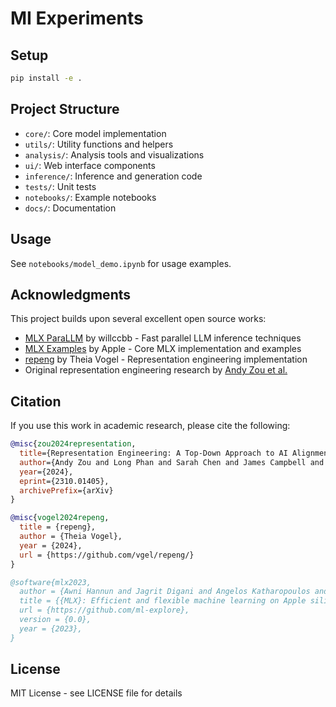 # MI Experiments

## Setup

```bash
pip install -e .
```

## Project Structure

- `core/`: Core model implementation
- `utils/`: Utility functions and helpers
- `analysis/`: Analysis tools and visualizations
- `ui/`: Web interface components
- `inference/`: Inference and generation code
- `tests/`: Unit tests
- `notebooks/`: Example notebooks
- `docs/`: Documentation

## Usage

See `notebooks/model_demo.ipynb` for usage examples.

## Acknowledgments

This project builds upon several excellent open source works:

- [MLX ParaLLM](https://github.com/willccbb/mlx_parallm) by willccbb - Fast parallel LLM inference techniques
- [MLX Examples](https://github.com/ml-explore/mlx-examples) by Apple - Core MLX implementation and examples
- [repeng](https://github.com/vgel/repeng) by Theia Vogel - Representation engineering implementation
- Original representation engineering research by [Andy Zou et al.](https://github.com/andyzoujm/representation-engineering)

## Citation

If you use this work in academic research, please cite the following:

```bibtex
@misc{zou2024representation,
  title={Representation Engineering: A Top-Down Approach to AI Alignment}, 
  author={Andy Zou and Long Phan and Sarah Chen and James Campbell and Alejandro Escontrela and Ivan Evtimov},
  year={2024},
  eprint={2310.01405},
  archivePrefix={arXiv}
}

@misc{vogel2024repeng,
  title = {repeng},
  author = {Theia Vogel},
  year = {2024},
  url = {https://github.com/vgel/repeng/}
}

@software{mlx2023,
  author = {Awni Hannun and Jagrit Digani and Angelos Katharopoulos and Ronan Collobert},
  title = {{MLX}: Efficient and flexible machine learning on Apple silicon},
  url = {https://github.com/ml-explore},
  version = {0.0},
  year = {2023},
}
```

## License

MIT License - see LICENSE file for details
